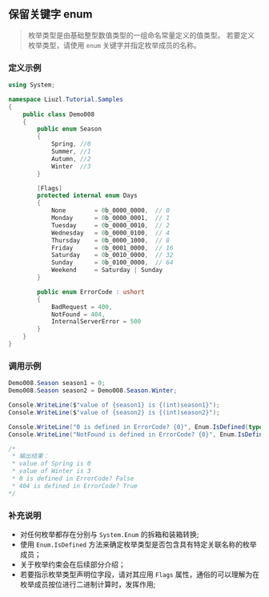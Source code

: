 ## 保留关键字 enum
>枚举类型是由基础整型数值类型的一组命名常量定义的值类型。 若要定义枚举类型，请使用 `enum` 关键字并指定枚举成员的名称。

### 定义示例
```csharp
using System;

namespace Liuzl.Tutorial.Samples
{
    public class Demo008
    {
        public enum Season
        {
            Spring, //0
            Summer, //1
            Autumn, //2
            Winter  //3
        }

        [Flags]
        protected internal enum Days
        {
            None        = 0b_0000_0000,  // 0
            Monday      = 0b_0000_0001,  // 1
            Tuesday     = 0b_0000_0010,  // 2
            Wednesday   = 0b_0000_0100,  // 4
            Thursday    = 0b_0000_1000,  // 8
            Friday      = 0b_0001_0000,  // 16
            Saturday    = 0b_0010_0000,  // 32
            Sunday      = 0b_0100_0000,  // 64
            Weekend     = Saturday | Sunday
        }

        public enum ErrorCode : ushort
        {
            BadRequest = 400,
            NotFound = 404,
            InternalServerError = 500
        }
    }
}
```

### 调用示例
```csharp
Demo008.Season season1 = 0;
Demo008.Season season2 = Demo008.Season.Winter;

Console.WriteLine($"value of {season1} is {(int)season1}");
Console.WriteLine($"value of {season2} is {(int)season2}");

Console.WriteLine("0 is defined in ErrorCode? {0}", Enum.IsDefined(typeof(Demo008.ErrorCode), "0"));
Console.WriteLine("NotFound is defined in ErrorCode? {0}", Enum.IsDefined(typeof(Demo008.ErrorCode), "NotFound"));

/*
 * 输出结果：
 * value of Spring is 0
 * value of Winter is 3
 * 0 is defined in ErrorCode? False
 * 404 is defined in ErrorCode? True
*/
```

### 补充说明
* 对任何枚举都存在分别与 `System.Enum` 的拆箱和装箱转换;
* 使用 `Enum.IsDefined` 方法来确定枚举类型是否包含具有特定关联名称的枚举成员；
* 关于枚举约束会在后续部分介绍；
* 若要指示枚举类型声明位字段，请对其应用 `Flags` 属性，通俗的可以理解为在枚举成员按位进行二进制计算时，发挥作用;